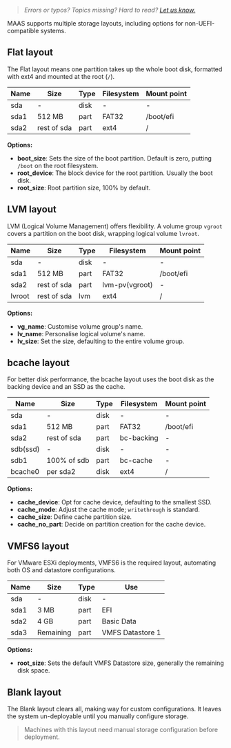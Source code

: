 > *Errors or typos? Topics missing? Hard to read? <a href="https://docs.google.com/forms/d/e/1FAIpQLScIt3ffetkaKW3gDv6FDk7CfUTNYP_HGmqQotSTtj2htKkVBw/viewform?usp=pp_url&entry.1739714854=https://maas.io/docs/configuring-storage-layouts" target = "_blank">Let us know.</a>*

MAAS supports multiple storage layouts, including options for non-UEFI-compatible systems.

## Flat layout

The Flat layout means one partition takes up the whole boot disk, formatted with ext4 and mounted at the root (`/`).

| Name  | Size       | Type | Filesystem | Mount point |
|-------|------------|------|------------|-------------|
| sda   | -          | disk | -          | -           |
| sda1  | 512 MB     | part | FAT32      | /boot/efi   |
| sda2  | rest of sda| part | ext4       | /           |

**Options:**

- **boot_size**: Sets the size of the boot partition. Default is zero, putting `/boot` on the root filesystem.
- **root_device**: The block device for the root partition. Usually the boot disk.
- **root_size**: Root partition size, 100% by default.

## LVM layout

LVM (Logical Volume Management) offers flexibility. A volume group `vgroot` covers a partition on the boot disk, wrapping logical volume `lvroot`.

| Name  | Size        | Type  | Filesystem     | Mount point |
|-------|-------------|-------|----------------|-------------|
| sda   | -           | disk  | -              | -           |
| sda1  | 512 MB      | part  | FAT32          | /boot/efi   |
| sda2  | rest of sda | part  | lvm-pv(vgroot) | -           |
| lvroot| rest of sda | lvm   | ext4           | /           |

**Options:**

- **vg_name**: Customise volume group's name.
- **lv_name**: Personalise logical volume's name.
- **lv_size**: Set the size, defaulting to the entire volume group.

## bcache layout

For better disk performance, the bcache layout uses the boot disk as the backing device and an SSD as the cache.

| Name   | Size        | Type      | Filesystem | Mount point |
|--------|-------------|-----------|------------|-------------|
| sda    | -           | disk      | -          | -           |
| sda1   | 512 MB      | part      | FAT32      | /boot/efi   |
| sda2   | rest of sda | part      | bc-backing | -           |
| sdb(ssd)| -          | disk      | -          | -           |
| sdb1   | 100% of sdb | part      | bc-cache   | -           |
| bcache0| per sda2    | disk      | ext4       | /           |

**Options:**

- **cache_device**: Opt for cache device, defaulting to the smallest SSD.
- **cache_mode**: Adjust the cache mode; `writethrough` is standard.
- **cache_size**: Define cache partition size.
- **cache_no_part**: Decide on partition creation for the cache device.

## VMFS6 layout

For VMware ESXi deployments, VMFS6 is the required layout, automating both OS and datastore configurations.

| Name  | Size        | Type       | Use                |
|-------|-------------|------------|--------------------|
| sda   | -           | disk       | -                  |
| sda1  | 3 MB        | part       | EFI                |
| sda2  | 4 GB        | part       | Basic Data         |
| sda3  | Remaining   | part       | VMFS Datastore 1   |

**Options:**

- **root_size**: Sets the default VMFS Datastore size, generally the remaining disk space.

## Blank layout

The Blank layout clears all, making way for custom configurations. It leaves the system un-deployable until you manually configure storage.

> Machines with this layout need manual storage configuration before deployment.
